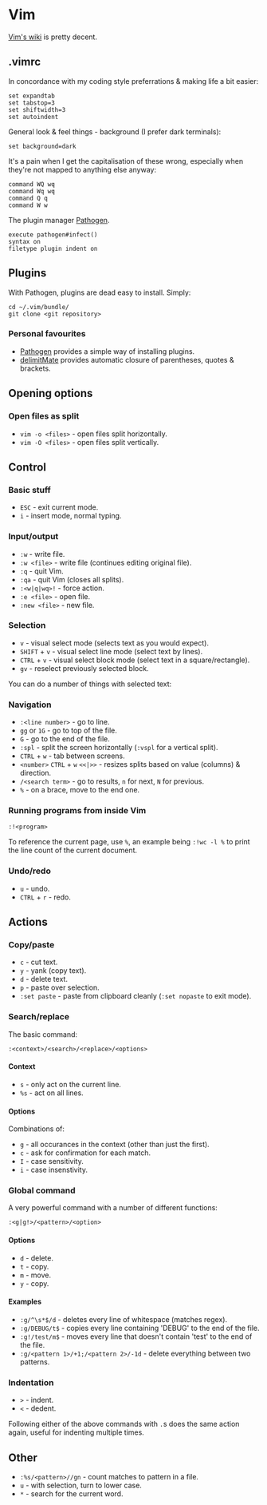 # Vim

[Vim's wiki](http://vim.wikia.com/) is pretty decent.

## .vimrc

In concordance with my coding style preferrations & making life a bit easier:

    set expandtab
    set tabstop=3
    set shiftwidth=3
    set autoindent

General look & feel things - background (I prefer dark terminals):

    set background=dark

It's a pain when I get the capitalisation of these wrong, especially when they're not mapped to anything else anyway:

    command WQ wq
    command Wq wq
    command Q q
    command W w

The plugin manager [Pathogen](https://github.com/tpope/vim-pathogen).

    execute pathogen#infect()
    syntax on
    filetype plugin indent on


## Plugins

With Pathogen, plugins are dead easy to install. Simply:

    cd ~/.vim/bundle/
    git clone <git repository>

### Personal favourites

* [Pathogen](https://github.com/tpope/vim-pathogen) provides a simple way of installing plugins.
* [delimitMate](http://www.vim.org/scripts/script.php?script_id=2754) provides automatic closure of parentheses, quotes & brackets.

## Opening options

### Open files as split

* `vim -o <files>` - open files split horizontally.
* `vim -O <files>` - open files split vertically.

## Control

### Basic stuff

* `ESC` - exit current mode.
* `i` - insert mode, normal typing.

### Input/output

* `:w` - write file.
* `:w <file>` - write file (continues editing original file).
* `:q` - quit Vim.
* `:qa` - quit Vim (closes all splits).
* `:<w|q|wq>!` - force action.
* `:e <file>` - open file.
* `:new <file>` - new file.

### Selection

* `v` - visual select mode (selects text as you would expect).
* `SHIFT` + `v` - visual select line mode (select text by lines).
* `CTRL` + `v` - visual select block mode (select text in a square/rectangle).
* `gv` - reselect previously selected block.

You can do a number of things with selected text:

### Navigation

* `:<line number>` - go to line.
* `gg` or `1G` - go to top of the file.
* `G` - go to the end of the file.
* `:spl` - split the screen horizontally (`:vspl` for a vertical split).
* `CTRL` + `w` - tab between screens.
* `<number>` `CTRL`  + `w` `<<|>>` - resizes splits based on value (columns) & direction.
* `/<search term>` - go to results, `n` for next, `N` for previous.
* `%` - on a brace, move to the end one.

### Running programs from inside Vim


    :!<program>


To reference the current page, use `%`, an example being `:!wc -l %` to print the line count of the current document.

### Undo/redo

* `u` - undo.
* `CTRL` + `r` - redo.

## Actions

### Copy/paste

* `c` - cut text.
* `y` - yank (copy text).
* `d` - delete text.
* `p` - paste over selection.
* `:set paste` - paste from clipboard cleanly (`:set nopaste` to exit mode).

### Search/replace

The basic command:

    :<context>/<search>/<replace>/<options>

#### Context

* `s` - only act on the current line.
* `%s` - act on all lines.

#### Options

Combinations of:

* `g` - all occurances in the context (other than just the first).
* `c` - ask for confirmation for each match.
* `I` - case sensitivity.
* `i` - case insenstivity.

### Global command

A very powerful command with a number of different functions:

    :<g|g!>/<pattern>/<option>

#### Options

* `d` - delete.
* `t` - copy.
* `m` - move.
* `y` - copy.

#### Examples

* `:g/^\s*$/d` - deletes every line of whitespace (matches regex).
* `:g/DEBUG/t$` - copies every line containing 'DEBUG' to the end of the file.
* `:g!/test/m$` - moves every line that doesn't contain 'test' to the end of the file.
* `:g/<pattern 1>/+1;/<pattern 2>/-1d` - delete everything between two patterns.


### Indentation

* `>` - indent.
* `<` - dedent.

Following either of the above commands with `.`s does the same action again, useful for indenting multiple times.


## Other

* `:%s/<pattern>//gn` - count matches to pattern in a file.
* `u` - with selection, turn to lower case.
* `*` - search for the current word.
